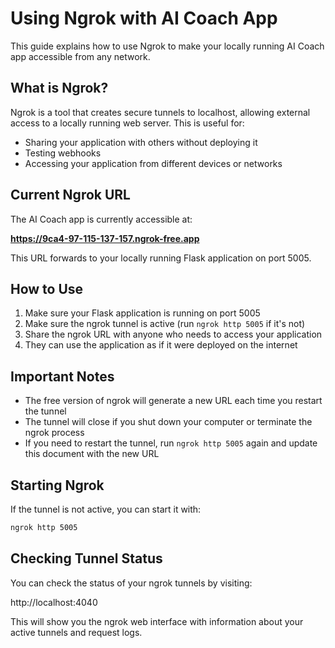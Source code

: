 # Using Ngrok with AI Coach App

This guide explains how to use Ngrok to make your locally running AI Coach app accessible from any network.

## What is Ngrok?

Ngrok is a tool that creates secure tunnels to localhost, allowing external access to a locally running web server. This is useful for:

- Sharing your application with others without deploying it
- Testing webhooks
- Accessing your application from different devices or networks

## Current Ngrok URL

The AI Coach app is currently accessible at:

**https://9ca4-97-115-137-157.ngrok-free.app**

This URL forwards to your locally running Flask application on port 5005.

## How to Use

1. Make sure your Flask application is running on port 5005
2. Make sure the ngrok tunnel is active (run `ngrok http 5005` if it's not)
3. Share the ngrok URL with anyone who needs to access your application
4. They can use the application as if it were deployed on the internet

## Important Notes

- The free version of ngrok will generate a new URL each time you restart the tunnel
- The tunnel will close if you shut down your computer or terminate the ngrok process
- If you need to restart the tunnel, run `ngrok http 5005` again and update this document with the new URL

## Starting Ngrok

If the tunnel is not active, you can start it with:

```bash
ngrok http 5005
```

## Checking Tunnel Status

You can check the status of your ngrok tunnels by visiting:

http://localhost:4040

This will show you the ngrok web interface with information about your active tunnels and request logs.
